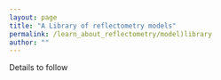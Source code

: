 ```yaml
---
layout: page
title: "A Library of reflectometry models"
permalink: /learn_about_reflectometry/model)library
author: ""
---
```


Details to follow
